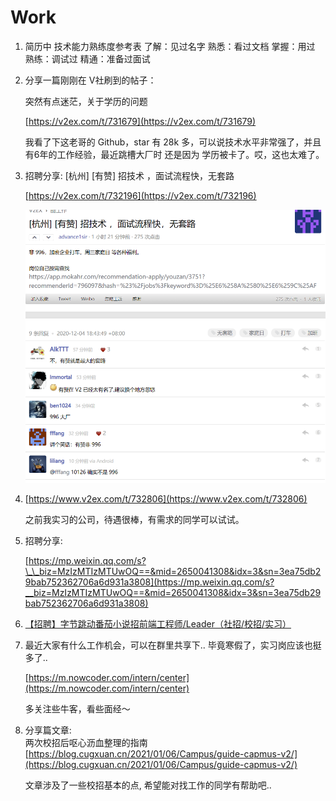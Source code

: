 # Work

1. 简历中 技术能力熟练度参考表 了解：见过名字 熟悉：看过文档 掌握：用过 熟练：调试过 精通：准备过面试
2. 分享一篇刚刚在 V社刷到的帖子：

   突然有点迷茫，关于学历的问题

   [https://v2ex.com/t/731679](https://v2ex.com/t/731679)

   我看了下这老哥的 Github，star 有 28k 多，可以说技术水平非常强了，并且有6年的工作经验，最近跳槽大厂时 还是因为 学历被卡了。哎，这也太难了。

3. 招聘分享: \[杭州\] \[有赞\] 招技术 ，面试流程快，无套路

   [https://v2ex.com/t/732196](https://v2ex.com/t/732196)

   ![image-20201204184808810](../.gitbook/assets/image-20201204184808810.png)

4. [https://www.v2ex.com/t/732806](https://www.v2ex.com/t/732806)

   之前我实习的公司，待遇很棒，有需求的同学可以试试。

5. 招聘分享:

   [https://mp.weixin.qq.com/s?\_\_biz=MzIzMTIzMTUwOQ==&mid=2650041308&idx=3&sn=3ea75db29bab752362706a6d931a3808](https://mp.weixin.qq.com/s?__biz=MzIzMTIzMTUwOQ==&mid=2650041308&idx=3&sn=3ea75db29bab752362706a6d931a3808)

6. [【招聘】字节跳动番茄小说招前端工程师/Leader（社招/校招/实习）](https://mp.weixin.qq.com/s/V0Qduc-Gouv3qrTWmEY_tQ)
7. 最近大家有什么工作机会，可以在群里共享下.. 毕竟寒假了，实习岗应该也挺多了..

   [https://m.nowcoder.com/intern/center](https://m.nowcoder.com/intern/center)

   多关注些牛客，看些面经～

8. 分享篇文章:   
   两次校招后呕心沥血整理的指南   
   [https://blog.cugxuan.cn/2021/01/06/Campus/guide-capmus-v2/](https://blog.cugxuan.cn/2021/01/06/Campus/guide-capmus-v2/)

   文章涉及了一些校招基本的点, 希望能对找工作的同学有帮助吧..

